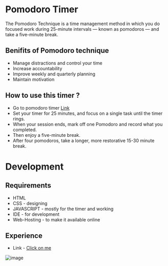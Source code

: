 # Pomodoro Timer

The Pomodoro Technique is a time management method in which you do focused work during 25-minute intervals — known as pomodoros — and take a five-minute break.

## Benifits of Pomodoro technique

- Manage distractions and control your time
- Increase accountability
- Improve weekly and quarterly planning
- Maintain motivation

## How to use this timer ?

- Go to pomodoro timer [Link](https://nikhil.eu.org/projects/pomdoro/index.html)
- Set your timer for 25 minutes, and focus on a single task until the timer rings.
- When your session ends, mark off one Pomodoro and record what you completed.
- Then enjoy a five-minute break.
- After four pomodoros, take a longer, more restorative 15-30 minute break.


# Development

## Requirements

- HTML
- CSS - designing
- JAVASCRIPT - mostly for the timer and working
- IDE - for development
- Web-Hosting - to make it available online

## Experience

- Link - [Click on me](https://nikhil.eu.org/projects/pomdoro/index.html)

![image](https://i.ibb.co/VCmQ1JV/Screenshot-2024-07-20-at-12-04-05-PM.png)

